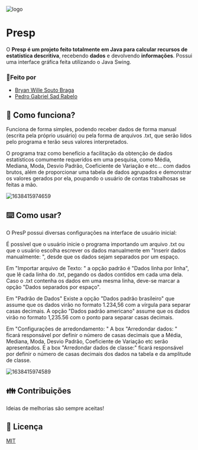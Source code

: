 ![logo](https://user-images.githubusercontent.com/84272231/180613259-b1748948-27a5-45ba-8e89-7793d08d3cce.png)

# Presp

O **Presp é um projeto feito totalmente em Java para calcular recursos de estatística descritiva**, recebendo **dados** e devolvendo **informações**. Possui uma interface gráfica feita utilizando o Java Swing.

### 👷Feito por
- [Bryan Wille Souto Braga](https://github.com/BryanWille)
- [Pedro Gabriel Sad Rabelo](https://github.com/PedroSad1)

## 🔧 Como funciona?
Funciona de forma simples, podendo receber dados de forma manual (escrita pela próprio usuário) ou pela forma de arquivos .txt, que serão lidos pelo programa e terão seus valores interpretados.

O programa traz como benefício a facilitação da obtenção de dados estatísticos comumente requeridos em uma pesquisa, como Média, Mediana, Moda, Desvio Padrão, Coeficiente de Variação e etc... com dados brutos, além de proporcionar uma tabela de dados agrupados e demonstrar os valores gerados por ela, poupando o usuário de contas trabalhosas se feitas a mão.

![1638415974659](https://user-images.githubusercontent.com/84272231/180613322-8e90fa5a-5691-479d-99b0-4da9fe9813e6.png)

## ⌨️ Como usar?
O PresP possui diversas configurações na interface de usuário inicial:

É possível que o usuário inicie o programa importando um arquivo .txt ou que o usuário escolha escrever os dados manualmente em "Inserir dados manualmente: ", desde que os dados sejam separados por um espaço.

Em "Importar arquivo de Texto: "
a opção padrão é "Dados linha por linha", que lê cada linha do .txt, pegando os dados contidos em cada uma dela. 
Caso o .txt contenha os dados em uma mesma linha, deve-se marcar a opção "Dados separados por espaço".

Em "Padrão de Dados"
Existe a opção "Dados padrão brasileiro" que assume que os dados virão no formato 1.234,56 com a vírgula para separar casas decimais.
A opção "Dados padrão americano" assume que os dados virão no formato 1,235.56 com o ponto para separar casas decimais.

Em "Configurações de arredondamento: "
A box "Arredondar dados: " ficará responsável por definir o número de casas decimais que a Média, Mediana, Moda, Desvio Padrão, Coeficiente de Variação etc serão apresentados.
E a box "Arredondar dados de classe:" ficará responsável por definir o número de casas decimais dos dados na tabela e da amplitude de classe.

![1638415974589](https://user-images.githubusercontent.com/84272231/180613313-c93ffd38-d485-4d1b-8f74-20ca4a119352.png)

## 👪 Contribuições
Ideias de melhorias são sempre aceitas!

## 📜 Licença
[MIT](https://choosealicense.com/licenses/mit/)
